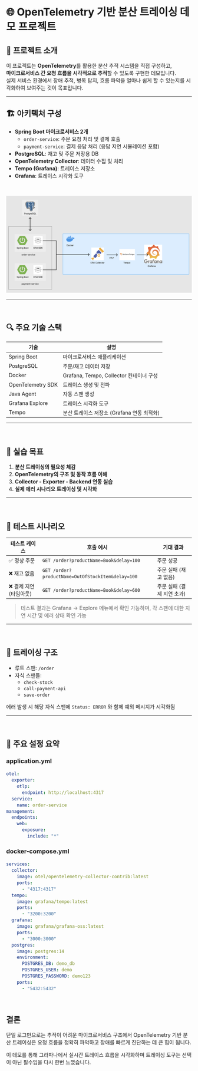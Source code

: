 # 🌐 OpenTelemetry 기반 분산 트레이싱 데모 프로젝트

## 🧠 프로젝트 소개

이 프로젝트는 **OpenTelemetry**를 활용한 분산 추적 시스템을 직접 구성하고,  
**마이크로서비스 간 요청 흐름을 시각적으로 추적**할 수 있도록 구현한 데모입니다.  
실제 서비스 환경에서 장애 추적, 병목 탐지, 흐름 파악을 얼마나 쉽게 할 수 있는지를 시각화하여 보여주는 것이 목표입니다.

---

## 🏗️ 아키텍처 구성

- **Spring Boot 마이크로서비스 2개**
  - `order-service`: 주문 요청 처리 및 결제 호출
  - `payment-service`: 결제 응답 처리 (응답 지연 시뮬레이션 포함)
- **PostgreSQL**: 재고 및 주문 저장용 DB
- **OpenTelemetry Collector**: 데이터 수집 및 처리
- **Tempo (Grafana)**: 트레이스 저장소
- **Grafana**: 트레이스 시각화 도구

<br>


![alt text](image.png)


---

<br>

## 🔍 주요 기술 스택

| 기술                         | 설명                                       |
|------------------------------|--------------------------------------------|
| Spring Boot                  | 마이크로서비스 애플리케이션                |
| PostgreSQL                   | 주문/재고 데이터 저장                      |
| Docker                       | Grafana, Tempo, Collector 컨테이너 구성   |
| OpenTelemetry SDK            | 트레이스 생성 및 전파                      |
| Java Agent                   | 자동 스팬 생성                            |
| Grafana Explore              | 트레이스 시각화 도구                       |
| Tempo                        | 분산 트레이스 저장소 (Grafana 연동 최적화) |

---
<br>

## 🎯 실습 목표

1. **분산 트레이싱의 필요성 체감**
2. **OpenTelemetry의 구조 및 동작 흐름 이해**
3. **Collector - Exporter - Backend 연동 실습**
4. **실제 에러 시나리오 트레이싱 및 시각화**

---
<br>

## 🧪 테스트 시나리오

| 테스트 케이스          | 호출 예시                                              | 기대 결과                   |
|------------------------|--------------------------------------------------------|-----------------------------|
| ✅ 정상 주문           | `GET /order?productName=Book&delay=100`               | 주문 성공                   |
| ❌ 재고 없음           | `GET /order?productName=OutOfStockItem&delay=100`     | 주문 실패 (재고 없음)      |
| ❌ 결제 지연 (타임아웃) | `GET /order?productName=Book&delay=600`               | 주문 실패 (결제 지연 초과) |

> 테스트 결과는 Grafana → Explore 메뉴에서 확인 가능하며, 각 스팬에 대한 지연 시간 및 에러 상태 확인 가능

---

<br>

## 📸 트레이싱 구조

- 루트 스팬: `/order`  
- 자식 스팬들:
  - `check-stock`
  - `call-payment-api`
  - `save-order`

에러 발생 시 해당 자식 스팬에 `Status: ERROR` 와 함께 예외 메시지가 시각화됨

---

<br>

## 🔧 주요 설정 요약

### application.yml

```yaml
otel:
  exporter:
    otlp:
      endpoint: http://localhost:4317
  service:
    name: order-service
management:
  endpoints:
    web:
      exposure:
        include: "*"
```
### docker-compose.yml

```yaml
services:
  collector:
    image: otel/opentelemetry-collector-contrib:latest
    ports:
      - "4317:4317"
  tempo:
    image: grafana/tempo:latest
    ports:
      - "3200:3200"
  grafana:
    image: grafana/grafana-oss:latest
    ports:
      - "3000:3000"
  postgres:
    image: postgres:14
    environment:
      POSTGRES_DB: demo_db
      POSTGRES_USER: demo
      POSTGRES_PASSWORD: demo123
    ports:
      - "5432:5432"
```

<br>

## 결론
단일 로그만으로는 추적이 어려운 마이크로서비스 구조에서
OpenTelemetry 기반 분산 트레이싱은 요청 흐름을 정확히 파악하고 장애를 빠르게 진단하는 데 큰 힘이 됩니다.

이 데모를 통해 그라파나에서 실시간 트레이스 흐름을 시각화하며
트레이싱 도구는 선택이 아닌 필수임을 다시 한번 느꼈습니다.